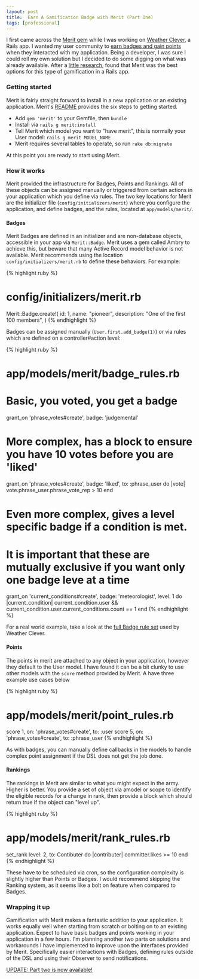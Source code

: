 ```yaml
---
layout: post
title:  Earn A Gamification Badge with Merit (Part One)
tags: [professional]
---
```


I first came across the [Merit gem](https://github.com/merit-gem/merit) while I was working on [Weather Clever](http://www.weatherclever.com), a Rails app. I wanted my user community to [earn badges and gain points](http://www.weatherclever.com/reputation) when they interacted with my application. Being a developer, I was sure I could roll my own solution but I decided to do some digging on what was already available.  After a [little research](https://www.ruby-toolbox.com/categories/Reputation_Engines), found that Merit was the best options for this type of gamification in a Rails app.

### Getting started
Merit is fairly straight forward to install in a new application or an existing application. Merit's [README](https://github.com/merit-gem/merit#installation) provides the six steps to getting started.

* Add `gem 'merit'` to your Gemfile, then `bundle`
* Install via `rails g merit:install`
* Tell Merit which model you want to "have merit", this is normally your User model: `rails g merit MODEL_NAME`
* Merit requires several tables to operate, so run `rake db:migrate`

At this point you are ready to start using Merit.

### How it works
Merit provided the infrastructure for Badges, Points and Rankings. All of these objects can be assigned manually or triggered from certain actions in your application which you define via rules. The two key locations for Merit are the initializer file (`config/initializers/merit`) where you configure the application, and define badges, and the rules, located at `app/models/merit/`.

#### Badges
Merit Badges are defined in an initializer and are non-database objects, accessible in your app via `Merit::Badge`. Merit uses a gem called Ambry to achieve this, but beware that many Active Record model behavior is not available. Merit recommends using the location `config/initializers/merit.rb` to define these behaviors. For example:

{% highlight ruby %}
# config/initializers/merit.rb

Merit::Badge.create!(
  id: 1,
  name: "pioneer",
  description: "One of the first 100 members",
)
{% endhighlight %}

Badges can be assigned manually (`User.first.add_badge(1)`) or via rules which are defined on a controller#action level:

{% highlight ruby %}
# app/models/merit/badge_rules.rb

# Basic, you voted, you get a badge
grant_on 'phrase_votes#create', badge: 'judgemental'

# More complex, has a block to ensure you have 10 votes before you are 'liked'
grant_on 'phrase_votes#create', badge: 'liked', to: :phrase_user do |vote|
  vote.phrase_user.phrase_vote_rep > 10
end

# Even more complex, gives a level specific badge if a condition is met.
# It is important that these are mutually exclusive if you want only one badge leve at a time
grant_on 'current_conditions#create', badge: 'meteorologist', level: 1 do |current_condition|
  current_condition.user && current_condition.user.current_conditions.count == 1
end
{% endhighlight %}

For a real world example, take a look at the [full Badge rule set](https://github.com/pete2786/mnw-rails4/blob/master/app/models/merit/badge_rules.rb) used by Weather Clever.

#### Points
The points in merit are attached to any object in your application, however they default to the User model. I have found it can be a bit clunky to use other models with the `score` method provided by Merit. A have three example use cases below

{% highlight ruby %}
# app/models/merit/point_rules.rb

score 1, on: 'phrase_votes#create', to: :user
score 5, on: 'phrase_votes#create', to: :phrase_user
{% endhighlight %}

As with badges, you can manually define callbacks in the models to handle complex point assignment if the DSL does not get the job done.

#### Rankings
The rankings in Merit are similar to what you might expect in the army. Higher is better. You provide a set of object via amodel or scope to identify the eligible records for a change in rank, then provide a block which should return true if the object can "level up".

{% highlight ruby %}
# app/models/merit/rank_rules.rb

set_rank level: 2, to: Contibuter do |contributer|
  committer.likes >= 10
end
{% endhighlight %}

These have to be scheduled via cron, so the configuration complexity is slightly higher than Points or Badges. I would recommend skipping the Ranking system, as it seems like a bolt on feature when compared to Badges.

### Wrapping it up

Gamification with Merit makes a fantastic addition to your application. It works equally well when starting from scratch or bolting on to an existing application. Expect to have basic badges and points working in your application in a few hours. I'm planning another two parts on solutions and workarounds I have implemented to improve upon the interfaces provided by Merit. Specifically easier interactions with Badges, defining rules outside of the DSL and using their Observer to send notifications.

[UPDATE: Part two is now available!](/2015/08/11/merit-gem-part-two.html)

